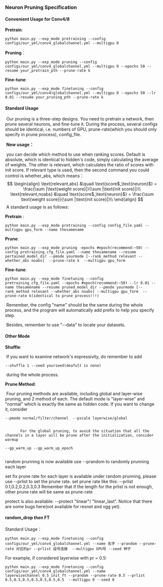 ### Neuron Pruning Specification


#### Convenient Usage for Conv4/8

**Pretrain**:

```
python main.py --exp_mode pretraining --config configs/our_yml/conv4_globalchannel.yml --multigpu 0
```

**Pruning**：

```
python main.py --exp_mode pruning --config configs/our_yml/conv4_globalchannel.yml --multigpu 0 --epochs 50 --resume your_pretrain_pth --prune-rate k
```

**Fine-tune**:

```
python main.py --exp_mode finetuning --config configs/our_yml/conv4)globalchannel.yml --multigpu 0 --epochs 50 --lr 0.01 --resume your_pruning_pth --prune-rate k
```



#### Standard Usage

​		Our pruning is a three-step designs. You need to pretrain a network, then prune several neurons, and fine-tune it. During the process, several configs should be identical, i.e. numbers of GPU, prune-rate(which you should only specify in prune process), config_file.

​		**New usage：**

​				you can decide which method to use when ranking scores. Default is absolute, which is identical to  hidden's code, simply  calculating the average of weights. The other is relevant, which calculates the ratio of scores with init score. If relevant type is used, then the second command you  could control is whether_abs, which means：
$$
\begin{align}
\text{relevant,abs} &\quad \text{score$_\text{neuron}$} = \frac{\sum |\text{weight score}|}{\sum |\text{init score}|}\\
\text{relevant,noabs} &\quad \text{score$_\text{neuron}$} = \frac{\sum \text{weight score}}{\sum |\text{init score}|}\\
\end{align}
$$
​		A standard usage is as follows:

**Pretrain** : 

~~~
python main.py --exp_mode pretraining --config config_file.yaml --multigpu gpu_form --name thesamename
~~~

**Prune**:

~~~
python main.py --exp_mode pruning -epochs #epoch(recommend:~50) --config pretraining_cfg_file.yaml --name thesamename --resume pertained_model_dir --pmode yourmode [--rank_method relevant --whether_abs noabs]  --prune-rate k  --multigpu gpu_form 
~~~

**Fine-tune**:

~~~
python main.py --exp_mode finetuning --config pretraining_cfg_file.yaml --epochs #epoch(recommend:~50) --lr 0.01 --name thesamename --resume pruned_model_dir --pmode yourmode [--rank_method relevant --whether_abs noabs] --multigpu gpu_form  --prune-rate k(identical to prune process!!!)
~~~

​		Remember, the config "name" should be the same during the whole process, and the program will automatically add prefix to help you specify step.

​		Besides, remember to use "--data" to locate your datasets.

#### Other Mode

**Shuffle**:

​		If you want to examine network's expressivity, do remember to add

```
--shuffle 1 --seed yourseed(deafult is none)
```

​		during the whole process. 

**Prune Method**:

​		Four pruning methods are available, including global and layer-wise pruning, and 2 method of each. The default mode is "layer-wise" and "normal" which is exactly the same as hidden code. If you want to change it, consider

```
--pmode normal/filter/channel  --pscale layerwise/global


​		For the global pruning, to avoid the situation that all the channels in a layer will be prune after the initialization, consider warmup

--gp_warm_up --gp_warm_up_epoch 
      
```

random prunning is now available use --prandom to randomly prunning each layer

set fix prune rate for each layer is available under random prunning, please use --prlist to set the prune rate. set prune rate like this:
    --prlist 0.1,0.2,0.2,0.3,0.3  Remember that if the length for the prlist is not enough, other prune rate will be same as prune-rate

protect is also available: --protect "linear"/ "linear\_last". Notice that there are some bugs here(not available for resnet and vgg yet).

#### random_drop then FT

Standard Usage：

```shell
python main.py --exp_mode finetuning --config configs/our_yml/conv4_globalchannel.yml --name 名字 --prandom --prune-rate 对应的pr --prlist 逗号连接  --multigpu GPU号 --seed 种子
```

For example, if considered layerwise with pr = 0.5:

```shell
python main.py --exp_mode finetuning --config configs/our_yml/conv4_globalchannel.yml --name layerwisechannel_0.5_init_ft --prandom --prune-rate 0.5 --prlist 0.5,0.5,0.5,0.5,0.5,0.5,0.5  --multigpu 0 --seed 0
```

